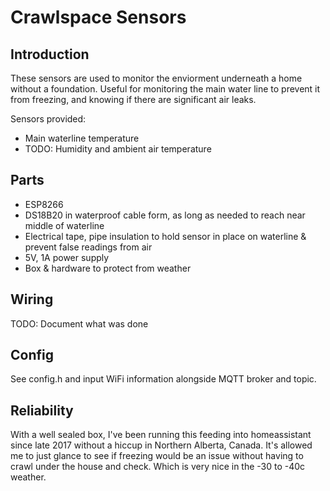 # Crawlspace Sensors
## Introduction
These sensors are used to monitor the enviorment underneath a home without a foundation. Useful for monitoring the main water line to prevent it from freezing, and knowing if there are significant air leaks.

Sensors provided:

 - Main waterline temperature
 - TODO: Humidity and ambient air temperature

## Parts
 - ESP8266
 - DS18B20 in waterproof cable form, as long as needed to reach near middle of waterline
 - Electrical tape, pipe insulation to hold sensor in place on waterline & prevent false readings from air
 - 5V, 1A power supply
 - Box & hardware to protect from weather

## Wiring
TODO: Document what was done

## Config
See config.h and input WiFi information alongside MQTT broker and topic.

## Reliability
With a well sealed box, I've been running this feeding into homeassistant since late 2017 without a hiccup in Northern Alberta, Canada. It's allowed me to just glance to see if freezing would be an issue without having to crawl under the house and check. Which is very nice in the -30 to -40c weather.
